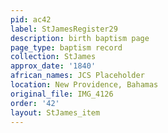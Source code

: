 ```yaml
---
pid: ac42
label: StJamesRegister29
description: birth baptism page
page_type: baptism record
collection: StJames
approx_date: '1840'
african_names: JCS Placeholder
location: New Providence, Bahamas
original_file: IMG_4126
order: '42'
layout: StJames_item
---
```

